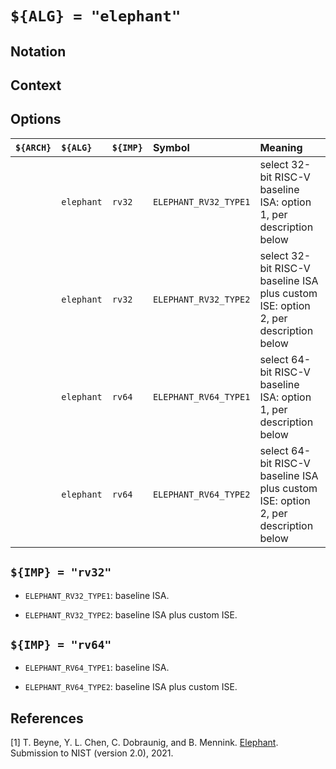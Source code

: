 # `${ALG} = "elephant"`

<!--- -------------------------------------------------------------------- --->

## Notation

<!--- -------------------------------------------------------------------- --->

## Context

<!--- -------------------------------------------------------------------- --->

## Options

| `${ARCH}` | `${ALG}`   | `${IMP}`  | Symbol                | Meaning                                                                                                        |
| :-------- | :--------- | :-------- | :-------------------- | :------------------------------------------------------------------------------------------------------------- |
|           | `elephant` | `rv32`    | `ELEPHANT_RV32_TYPE1` | select 32-bit RISC-V baseline ISA:                 option 1, per description below                             |
|           | `elephant` | `rv32`    | `ELEPHANT_RV32_TYPE2` | select 32-bit RISC-V baseline ISA plus custom ISE: option 2, per description below                             |
|           | `elephant` | `rv64`    | `ELEPHANT_RV64_TYPE1` | select 64-bit RISC-V baseline ISA:                 option 1, per description below                             |
|           | `elephant` | `rv64`    | `ELEPHANT_RV64_TYPE2` | select 64-bit RISC-V baseline ISA plus custom ISE: option 2, per description below                             |

<!--- -------------------------------------------------------------------- --->

## `${IMP} = "rv32"`

- `ELEPHANT_RV32_TYPE1`: baseline ISA.

- `ELEPHANT_RV32_TYPE2`: baseline ISA plus custom ISE.

<!--- -------------------------------------------------------------------- --->

## `${IMP} = "rv64"`

- `ELEPHANT_RV64_TYPE1`: baseline ISA.

- `ELEPHANT_RV64_TYPE2`: baseline ISA plus custom ISE.

<!--- -------------------------------------------------------------------- --->

## References

[1] T. Beyne, Y. L. Chen, C. Dobraunig, and B. Mennink.
    [Elephant](https://csrc.nist.gov/CSRC/media/Projects/lightweight-cryptography/documents/finalist-round/updated-spec-doc/elephant-spec-final.pdf).
    Submission to NIST (version 2.0), 2021.

<!--- -------------------------------------------------------------------- --->
